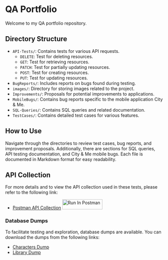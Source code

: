 # QA Portfolio

Welcome to my QA portfolio repository.

## Directory Structure
- `API-Tests/`: Contains tests for various API requests.
  - `DELETE`: Test for deleting resources.
  - `GET`: Test for retrieving resources.
  - `PATCH`: Test for partially updating resources.
  - `POST`: Test for creating resources.
  - `PUT`: Test for updating resources.
- `BugReports/`: Includes reports on bugs found during testing.
- `images/`: Directory for storing images related to the project.
- `Improvements/`: Proposals for potential improvements to applications.
- `MobileBugs/`: Contains bug reports specific to the mobile application City & Me.
- `SQL-Queries/`: Contains SQL queries and related documentation.
- `TestCases/`: Contains detailed test cases for various features.

## How to Use
Navigate through the directories to review test cases, bug reports, and improvement proposals. Additionally, there are sections for SQL queries, API testing documentation, and City & Me mobile bugs. Each file is documented in Markdown format for easy readability.

## API Collection

For more details and to view the API collection used in these tests, please refer to the following link:

- [Postman API Collection](https://drive.google.com/file/d/1ld3T9cOL-0ymJJBNNm0GZpDTB7KLFD9s/view?usp=sharing)
[<img src="https://run.pstmn.io/button.svg" alt="Run In Postman" style="width: 128px; height: 32px;">](https://app.getpostman.com/run-collection/20065340-d24e8077-3eea-4af6-a323-4d608cb9c4d7?action=collection%2Ffork&source=rip_markdown&collection-url=entityId%3D20065340-d24e8077-3eea-4af6-a323-4d608cb9c4d7%26entityType%3Dcollection%26workspaceId%3D7e1f34d3-cb36-477a-a476-7400270b6d05)

### Database Dumps

To facilitate testing and exploration, database dumps are available. You can download the dumps from the following links:

- [Characters Dump](https://drive.google.com/file/d/1aouJWJEOBXxIfR5RNekctdIimpgfzjo7/view?usp=sharing)
- [Library Dump](https://drive.google.com/file/d/1hsHqN83engEs6HhtCEn2Ka3tQPk0e6ht/view?usp=sharing) 
